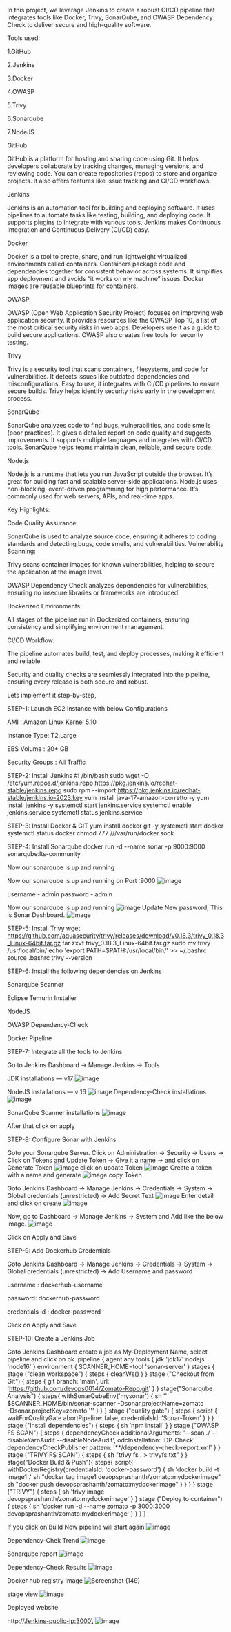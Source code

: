 In this project, we leverage Jenkins to create a robust CI/CD pipeline that integrates tools like Docker, Trivy, SonarQube, and OWASP Dependency Check to deliver secure and high-quality software.

Tools used:

1.GitHub

2.Jenkins

3.Docker

4.OWASP

5.Trivy

6.Sonarqube

7.NodeJS


GitHub

GitHub is a platform for hosting and sharing code using Git. It helps developers collaborate by tracking changes, managing versions, and reviewing code. You can create repositories (repos) to store and organize projects. It also offers features like issue tracking and CI/CD workflows.

Jenkins

Jenkins is an automation tool for building and deploying software. It uses pipelines to automate tasks like testing, building, and deploying code. It supports plugins to integrate with various tools. Jenkins makes Continuous Integration and Continuous Delivery (CI/CD) easy.

Docker

Docker is a tool to create, share, and run lightweight virtualized environments called containers. Containers package code and dependencies together for consistent behavior across systems. It simplifies app deployment and avoids “it works on my machine” issues. Docker images are reusable blueprints for containers.

OWASP

OWASP (Open Web Application Security Project) focuses on improving web application security. It provides resources like the OWASP Top 10, a list of the most critical security risks in web apps. Developers use it as a guide to build secure applications. OWASP also creates free tools for security testing.

Trivy

Trivy is a security tool that scans containers, filesystems, and code for vulnerabilities. It detects issues like outdated dependencies and misconfigurations. Easy to use, it integrates with CI/CD pipelines to ensure secure builds. Trivy helps identify security risks early in the development process.

SonarQube

SonarQube analyzes code to find bugs, vulnerabilities, and code smells (poor practices). It gives a detailed report on code quality and suggests improvements. It supports multiple languages and integrates with CI/CD tools. SonarQube helps teams maintain clean, reliable, and secure code.

Node.js

Node.js is a runtime that lets you run JavaScript outside the browser. It’s great for building fast and scalable server-side applications. Node.js uses non-blocking, event-driven programming for high performance. It’s commonly used for web servers, APIs, and real-time apps.

Key Highlights:

Code Quality Assurance:

SonarQube is used to analyze source code, ensuring it adheres to coding standards and detecting bugs, code smells, and vulnerabilities.
Vulnerability Scanning:

Trivy scans container images for known vulnerabilities, helping to secure the application at the image level.

OWASP Dependency Check analyzes dependencies for vulnerabilities, ensuring no insecure libraries or frameworks are introduced.

Dockerized Environments:

All stages of the pipeline run in Dockerized containers, ensuring consistency and simplifying environment management.

CI/CD Workflow:

The pipeline automates build, test, and deploy processes, making it efficient and reliable.

Security and quality checks are seamlessly integrated into the pipeline, ensuring every release is both secure and robust.

Lets implement it step-by-step,

STEP-1: Launch EC2 Instance with below Configurations

AMI : Amazon Linux Kernel 5.10

Instance Type: T2.Large

EBS Volume : 20+ GB

Security Groups : All Traffic

STEP-2: Install Jenkins
#! /bin/bash
sudo wget -O /etc/yum.repos.d/jenkins.repo https://pkg.jenkins.io/redhat-stable/jenkins.repo 
sudo rpm --import https://pkg.jenkins.io/redhat-stable/jenkins.io-2023.key
yum install java-17-amazon-corretto -y 
yum install jenkins -y
systemctl start jenkins.service 
systemctl enable jenkins.service 
systemctl status jenkins.service

STEP-3: Install Docker & GIT
yum install docker git -y
systemctl start docker
systemctl status docker
chmod 777 ///var/run/docker.sock

STEP-4: Install Sonarqube
docker run -d --name sonar -p 9000:9000 sonarqube:lts-community

Now our sonarqube is up and running

Now our sonarqube is up and running on Port :9000
![image](https://github.com/user-attachments/assets/c4cea82d-7f65-4546-9668-345a03c8209e)

username - admin
password - admin

Now our sonarqube is up and running
![image](https://github.com/user-attachments/assets/41fe59a6-80f3-4583-8ead-e47db4854b3f)
Update New password, This is Sonar Dashboard.
![image](https://github.com/user-attachments/assets/711fded6-7828-4989-99cb-9675d7788efe)

STEP-5: Install Trivy
wget https://github.com/aquasecurity/trivy/releases/download/v0.18.3/trivy_0.18.3_Linux-64bit.tar.gz
tar zxvf trivy_0.18.3_Linux-64bit.tar.gz
sudo mv trivy /usr/local/bin/
echo 'export PATH=$PATH:/usr/local/bin/' >> ~/.bashrc
source .bashrc
trivy --version

STEP-6: Install the following dependencies on Jenkins

Sonarqube Scanner

Eclipse Temurin Installer

NodeJS

OWASP Dependency-Check

Docker Pipeline

STEP-7: Integrate all the tools to Jenkins

Go to Jenkins Dashboard → Manage Jenkins → Tools

JDK installations — v17
![image](https://github.com/user-attachments/assets/0d8f88c8-0ffa-4e22-ae64-7bcc3cebd970)

NodeJS installations — v 16
![image](https://github.com/user-attachments/assets/0199e591-b63d-4d9a-844f-b000b303af1d)
Dependency-Check installations
![image](https://github.com/user-attachments/assets/090f5e32-0b66-4e21-95d6-395c2be4f0de)

SonarQube Scanner installations
![image](https://github.com/user-attachments/assets/7e7936b4-c95f-4e8a-9ee9-40dcda6e1e38)

After that click on apply

STEP-8: Configure Sonar with Jenkins

Goto your Sonarqube Server. Click on Administration → Security → Users → Click on Tokens and Update Token → Give it a name → and click on Generate Token
![image](https://github.com/user-attachments/assets/e13e5325-77a8-4bb2-876d-08629b199fb5)
click on update Token
![image](https://github.com/user-attachments/assets/edef5fba-41c2-4a41-9cae-d7ca3dcc713a)
Create a token with a name and generate
![image](https://github.com/user-attachments/assets/81b59b21-1103-4180-8058-702bb15d3a69)
copy Token

Goto Jenkins Dashboard → Manage Jenkins → Credentials → System → Global credentials (unrestricted) → Add Secret Text
![image](https://github.com/user-attachments/assets/57c3037d-5223-428a-9bd8-850f66c5eda7)
Enter detail and click on create
![image](https://github.com/user-attachments/assets/c67173e2-32f9-4312-a89a-ac3314bd25fa)

Now, go to Dashboard → Manage Jenkins → System and Add like the below image.
![image](https://github.com/user-attachments/assets/0bfb02e4-0cfb-464d-804f-b911f22f750c)

Click on Apply and Save

STEP-9: Add Dockerhub Credentials

Goto Jenkins Dashboard → Manage Jenkins → Credentials → System → Global credentials (unrestricted) → Add Username and password

username : dockerhub-username

password: dockerhub-password

credentials id : docker-password

Click on Apply and Save

STEP-10: Create a Jenkins Job

Goto Jenkins Dashboard create a job as My-Deployment Name, select pipeline and click on ok.
pipeline {
    agent any
    tools {
        jdk 'jdk17'
        nodejs 'node16'
    }
    environment {
        SCANNER_HOME=tool 'sonar-server'
    }
    stages {
        stage ("clean workspace") {
            steps {
                cleanWs()
            }
        }
        stage ("Checkout from Git") {
            steps {
                git branch: 'main', url: 'https://github.com/devops0014/Zomato-Repo.git'
            }
        }
        stage("Sonarqube Analysis") {
            steps{
                withSonarQubeEnv('mysonar') {
                    sh ''' $SCANNER_HOME/bin/sonar-scanner -Dsonar.projectName=zomato \
                    -Dsonar.projectKey=zomato '''
                }
            }
        }
        stage ("quality gate") {
            steps {
                script {
                    waitForQualityGate abortPipeline: false, credentialsId: 'Sonar-Token'
                }
            }
        }
        stage ("Install dependencies") {
            steps {
                sh 'npm install'
            }
        }
        stage ("OWASP FS SCAN") {
            steps {
                dependencyCheck additionalArguments: '--scan ./ --disableYarnAudit --disableNodeAudit', odcInstallation: 'DP-Check'
                dependencyCheckPublisher pattern: '**/dependency-check-report.xml'
            }
        }
        stage ("TRIVY FS SCAN") {
            steps {
                sh "trivy fs . > trivyfs.txt"
            }
        }
        stage("Docker Build & Push"){
            steps{
                script{
                    withDockerRegistry(credentialsId: 'docker-password') {
                        sh 'docker build -t image1 .'
                        sh "docker tag image1 devopsprashanth/zomato:mydockerimage"
                        sh "docker push devopsprashanth/zomato:mydockerimage"
                    }
                }
            }
        }
        stage ("TRIVY") {
            steps {
                sh 'trivy image devopsprashanth/zomato:mydockerimage'
            }
        }
        stage ("Deploy to container") {
            steps {
                sh 'docker run -d --name zomato -p 3000:3000 devopsprashanth/zomato:mydockerimage'
            }
        }
    }
}


If you click on Build Now pipeline will start again
![image](https://github.com/user-attachments/assets/816dc5c0-b762-458c-bae0-d7a42c8cb749)

Dependency-Chek Trend
![image](https://github.com/user-attachments/assets/e4eeb67c-ffa1-4f23-bddd-8dbf81a862bd)

Sonarqube report
![image](https://github.com/user-attachments/assets/4fd32d4a-bb66-43c8-a620-68dc854c63c3)

Dependency-Check Results
![image](https://github.com/user-attachments/assets/c4d80f05-06c5-4981-a3c2-47aab7e2f395)

Docker hub registry image
![Screenshot (149)](https://github.com/user-attachments/assets/0ef23368-82c0-4782-800a-0825bd5ede68)

stage view
![image](https://github.com/user-attachments/assets/285b1a05-d1b2-4658-aae3-0f7a82f323f9)

Deployed website

http://<Jenkins-public-ip:3000\>
![image](https://github.com/user-attachments/assets/39f8072e-e114-4e1c-bfec-cb79c626782a)


